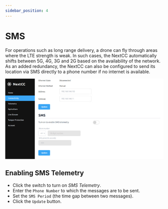 ```yaml
---
sidebar_position: 4
---
```


# SMS

For operations such as long range delivery, a drone can fly through areas where the LTE strength is weak. In such cases,
the NextCC automatically shifts between 5G, 4G, 3G and 2G based on the availability of the network. As an added
redundancy, the NextCC can also be configured to send its location via SMS directly to a phone number if no internet is
available.

![SMS](img/sms.jpg)

## Enabling SMS Telemetry

- Click the switch to turn on *SMS Telemetry*. 
- Enter the `Phone Number` to which the messages are to be sent.
- Set the `SMS Period` (the time gap between two messages).
- Click the `Update` button.
